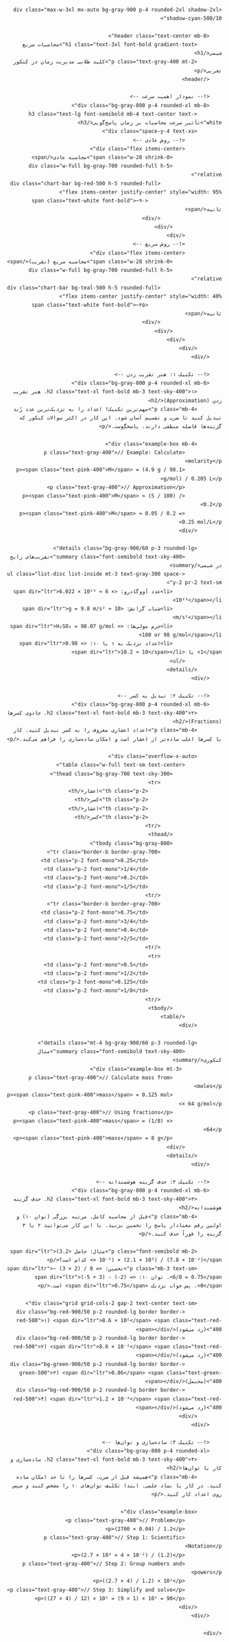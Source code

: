 <!DOCTYPE html>
<html lang="fa" dir="rtl">
<head>
    <meta charset="UTF-8">
    <meta name="viewport" content="width=device-width, initial-scale=1.0">
    <title>محاسبات سریع شیمی</title>
    <script src="https://cdn.tailwindcss.com"></script>
    <link rel="preconnect" href="https://fonts.googleapis.com">
    <link rel="preconnect" href="https://fonts.gstatic.com" crossorigin>
    <link href="https://fonts.googleapis.com/css2?family=Vazirmatn:wght@300;400;500;600;700&display=swap" rel="stylesheet">
    <style>
        body {
            font-family: 'Vazirmatn', sans-serif;
            font-size: 14px; /* فونت کوچک برای جا شدن مطالب بیشتر */
            line-height: 1.7;
        }
        .chart-bar {
            transition: width 0.8s ease-in-out;
        }
        details > summary {
            cursor: pointer;
            list-style: none;
            display: flex;
            align-items: center;
        }
        details > summary::-webkit-details-marker {
            display: none;
        }
        details > summary::before {
            content: '◀';
            margin-left: 8px;
            font-size: 0.8em;
            transition: transform 0.2s;
            display: inline-block;
        }
        details[open] > summary::before {
            transform: rotate(90deg);
        }
        .gradient-text {
            background: linear-gradient(to right, #2dd4bf, #38bdf8);
            -webkit-background-clip: text;
            -webkit-text-fill-color: transparent;
        }
        .example-box {
            background-color: rgba(17, 24, 39, 0.8); /* bg-gray-900 with opacity */
            border-right: 3px solid #0ea5e9; /* border-sky-500 */
            padding: 12px;
            border-radius: 8px;
            font-family: monospace;
            direction: ltr;
            text-align: left;
            font-size: 13px;
        }
    </style>
</head>
<body class="bg-gray-800 text-gray-300 p-2 sm:p-4">

    <div class="max-w-3xl mx-auto bg-gray-900 p-4 rounded-2xl shadow-2xl shadow-cyan-500/10">

        <header class="text-center mb-8">
            <h1 class="text-3xl font-bold gradient-text">محاسبات سریع شیمی</h1>
            <p class="text-gray-400 mt-2">کلید طلایی مدیریت زمان در کنکور تجربی</p>
        </header>

        <!-- نمودار اهمیت سرعت -->
        <div class="bg-gray-800 p-4 rounded-xl mb-8">
            <h3 class="text-lg font-semibold mb-4 text-center text-white">تأثیر سرعت محاسبات بر زمان پاسخ‌گویی</h3>
            <div class="space-y-4 text-xs">
                <!-- روش عادی -->
                <div class="flex items-center">
                    <span class="w-28 shrink-0">محاسبه عادی</span>
                    <div class="w-full bg-gray-700 rounded-full h-5 relative">
                        <div class="chart-bar bg-red-500 h-5 rounded-full flex items-center justify-center" style="width: 95%">
                            <span class="text-white font-bold">~۹۰ ثانیه</span>
                        </div>
                    </div>
                </div>
                <!-- روش سریع -->
                <div class="flex items-center">
                    <span class="w-28 shrink-0">محاسبه سریع (تقریب)</span>
                    <div class="w-full bg-gray-700 rounded-full h-5 relative">
                        <div class="chart-bar bg-teal-500 h-5 rounded-full flex items-center justify-center" style="width: 40%">
                            <span class="text-white font-bold">~۳۵ ثانیه</span>
                        </div>
                    </div>
                </div>
            </div>
        </div>

        <!-- تکنیک ۱: هنر تقریب زدن -->
        <div class="bg-gray-800 p-4 rounded-xl mb-6">
            <h2 class="text-xl font-bold mb-3 text-sky-400">۱. هنر تقریب زدن (Approximation)</h2>
            <p class="mb-4">مهم‌ترین تکنیک! اعداد را به نزدیک‌ترین عدد رُند تبدیل کنید تا ضرب و تقسیم آسان شود. این کار در اکثر سوالات کنکور که گزینه‌ها فاصله منطقی دارند، پاسخگوست.</p>
            
            <div class="example-box mb-4">
                <p class="text-gray-400">// Example: Calculate molarity</p>
                <p><span class="text-pink-400">M</span> = (4.9 g / 98.1 g/mol) / 0.205 L</p>
                <p class="text-gray-400">// Approximation</p>
                <p><span class="text-pink-400">M</span> ≈ (5 / 100) / 0.2</p>
                <p><span class="text-pink-400">M</span> ≈ 0.05 / 0.2 = 0.25 mol/L</p>
            </div>

            <details class="bg-gray-900/60 p-3 rounded-lg">
                <summary class="font-semibold text-sky-400">تقریب‌های رایج در شیمی</summary>
                <ul class="list-disc list-inside mt-3 text-gray-300 space-y-2 pr-2 text-sm">
                    <li>عدد آووگادرو: <span dir="ltr">6.022 × 10²³ ≈ 6 × 10²³</span></li>
                    <li>شتاب گرانش: <span dir="ltr">g = 9.8 m/s² ≈ 10 m/s²</span></li>
                    <li>جرم مولی‌ها: <span dir="ltr">H₂SO₄ = 98.07 g/mol ≈ 100 or 98 g/mol</span></li>
                    <li>اعداد نزدیک به ۱ یا ۱۰: <span dir="ltr">0.98 ≈ 1</span> یا <span dir="ltr">10.2 ≈ 10</span></li>
                </ul>
            </details>
        </div>

        <!-- تکنیک ۲: تبدیل به کسر -->
        <div class="bg-gray-800 p-4 rounded-xl mb-6">
            <h2 class="text-xl font-bold mb-3 text-sky-400">۲. جادوی کسرها (Fractions)</h2>
            <p class="mb-4">اعداد اعشاری معروف را به کسر تبدیل کنید. کار با کسرها اغلب ساده‌تر از اعشار است و امکان ساده‌سازی را فراهم می‌کند.</p>
            
            <div class="overflow-x-auto">
                <table class="w-full text-sm text-center">
                    <thead class="bg-gray-700 text-sky-300">
                        <tr>
                            <th class="p-2">اعشار</th>
                            <th class="p-2">کسر</th>
                            <th class="p-2">اعشار</th>
                            <th class="p-2">کسر</th>
                        </tr>
                    </thead>
                    <tbody class="bg-gray-800">
                        <tr class="border-b border-gray-700">
                            <td class="p-2 font-mono">0.25</td>
                            <td class="p-2 font-mono">1/4</td>
                            <td class="p-2 font-mono">0.2</td>
                            <td class="p-2 font-mono">1/5</td>
                        </tr>
                        <tr class="border-b border-gray-700">
                            <td class="p-2 font-mono">0.75</td>
                            <td class="p-2 font-mono">3/4</td>
                            <td class="p-2 font-mono">0.4</td>
                            <td class="p-2 font-mono">2/5</td>
                        </tr>
                        <tr>
                            <td class="p-2 font-mono">0.5</td>
                            <td class="p-2 font-mono">1/2</td>
                            <td class="p-2 font-mono">0.125</td>
                            <td class="p-2 font-mono">1/8</td>
                        </tr>
                    </tbody>
                </table>
            </div>

            <details class="mt-4 bg-gray-900/60 p-3 rounded-lg">
                <summary class="font-semibold text-sky-400">مثال کنکوری</summary>
                 <div class="example-box mt-3">
                    <p class="text-gray-400">// Calculate mass from moles</p>
                    <p><span class="text-pink-400">mass</span> = 0.125 mol × 64 g/mol</p>
                    <p class="text-gray-400">// Using fractions</p>
                    <p><span class="text-pink-400">mass</span> = (1/8) × 64</p>
                    <p><span class="text-pink-400">mass</span> = 8 g</p>
                </div>
            </details>
        </div>

        <!-- تکنیک ۳: حذف گزینه هوشمندانه -->
        <div class="bg-gray-800 p-4 rounded-xl mb-6">
            <h2 class="text-xl font-bold mb-3 text-sky-400">۳. حذف گزینه هوشمندانه</h2>
            <p class="mb-4">قبل از محاسبه کامل، مرتبه بزرگی (توان ۱۰) و اولین رقم معنادار پاسخ را تخمین بزنید. با این کار می‌توانید ۲ یا ۳ گزینه را فوراً حذف کنید.</p>
            
            <p class="font-semibold mb-2">مثال: حاصل <span dir="ltr">(3.2 × 10⁻⁵) × (2.1 × 10³) / (7.8 × 10⁻²)</span> کدام است؟</p>
            <p class="mb-3 text-sm">تخمین: <span dir="ltr">~ (3 × 2) / 8 = 6/8 = 0.75</span>. توان ۱۰: <span dir="ltr">(-5 + 3) - (-2) = 0</span>. پس جواب نزدیک <span dir="ltr">0.75</span> است.</p>
            
            <div class="grid grid-cols-2 gap-2 text-center text-sm">
                <div class="bg-red-900/50 p-2 rounded-lg border border-red-500">۱) <span dir="ltr">8.6 × 10¹</span> <span class="text-red-400">(رد می‌شود)</span></div>
                <div class="bg-red-900/50 p-2 rounded-lg border border-red-500">۲) <span dir="ltr">8.6 × 10⁻²</span> <span class="text-red-400">(رد می‌شود)</span></div>
                <div class="bg-green-900/50 p-2 rounded-lg border border-green-500">۳) <span dir="ltr">0.86</span> <span class="text-green-400">(محتمل)</span></div>
                <div class="bg-red-900/50 p-2 rounded-lg border border-red-500">۴) <span dir="ltr">1.2 × 10⁻³</span> <span class="text-red-400">(رد می‌شود)</span></div>
            </div>
        </div>
        
        <!-- تکنیک ۴: ساده‌سازی و توان‌ها -->
        <div class="bg-gray-800 p-4 rounded-xl">
            <h2 class="text-xl font-bold mb-3 text-sky-400">۴. ساده‌سازی و کار با توان‌ها</h2>
            <p class="mb-4">همیشه قبل از ضرب، کسرها را تا حد امکان ساده کنید. در کار با نماد علمی، ابتدا تکلیف توان‌های ۱۰ را مشخص کنید و سپس روی اعداد کار کنید.</p>
            
            <div class="example-box">
                <p class="text-gray-400">// Problem</p>
                <p>(2700 × 0.04) / 1.2</p>
                <p class="text-gray-400">// Step 1: Scientific Notation</p>
                <p>(2.7 × 10³ × 4 × 10⁻²) / (1.2)</p>
                <p class="text-gray-400">// Step 2: Group numbers and powers</p>
                <p>((2.7 × 4) / 1.2) × 10¹</p>
                <p class="text-gray-400">// Step 3: Simplify and solve</p>
                <p>((27 × 4) / 12) × 10¹ = (9 × 1) × 10¹ = 90</p>
            </div>
        </div>

    </div>

</body>
</html>

